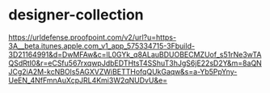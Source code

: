 # designer-collection
https://urldefense.proofpoint.com/v2/url?u=https-3A__beta.itunes.apple.com_v1_app_575334715-3Fbuild-3D21164991&d=DwMFAw&c=lL0GYk_q8ALauBDUOBECMZUof_s51rNe3wTAQSdRtI0&r=eCSfu567rxqwpJdbEDTHtsT4SShuT3hJgS6jE22sD2Y&m=8aQNJCg2iA2M-kcNBOls5AGXVZWiBETTHofqQUkGaqw&s=a-Yb5PpYny-UeEN_4NfFmnAuXcpJRL4Kmi3W2qNUDvU&e=
